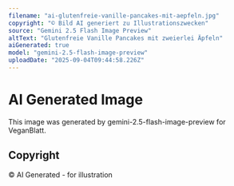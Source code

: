 ```yaml
---
filename: "ai-glutenfreie-vanille-pancakes-mit-aepfeln.jpg"
copyright: "© Bild AI generiert zu Illustrationszwecken"
source: "Gemini 2.5 Flash Image Preview"
altText: "Glutenfreie Vanille Pancakes mit zweierlei Äpfeln"
aiGenerated: true
model: "gemini-2.5-flash-image-preview"
uploadDate: "2025-09-04T09:44:58.226Z"
---
```


# AI Generated Image

This image was generated by gemini-2.5-flash-image-preview for VeganBlatt.

## Copyright
© AI Generated - for illustration
